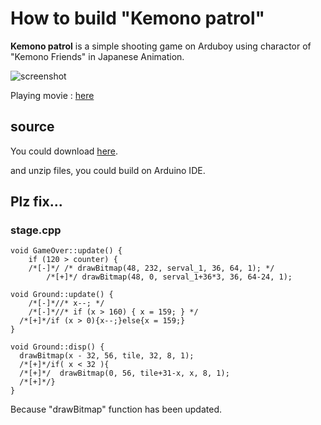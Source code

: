 # How to build "Kemono patrol"

**Kemono patrol** is a simple shooting game on Arduboy using charactor of "Kemono Friends" in Japanese Animation.

![screenshot](https://github.com/phillowcompiler/ArduboyOnM5StackFACES/blob/master/examples/kemonopatrol/screenshot.jpg)

Playing movie : [here](https://youtu.be/zvykGUueuCU)

## source
You could download [here](https://twitter.com/metalidol/status/843874920052346881).

and unzip files, you could build on Arduino IDE.

## Plz fix...
### stage.cpp
```
void GameOver::update() {
	if (120 > counter) {
    /*[-]*/ /* drawBitmap(48, 232, serval_1, 36, 64, 1); */
		/*[+]*/ drawBitmap(48, 0, serval_1+36*3, 36, 64-24, 1);
```

```
void Ground::update() {
	/*[-]*//* x--; */
	/*[-]*//* if (x > 160) { x = 159; } */
  /*[+]*/if (x > 0){x--;}else{x = 159;}
}

void Ground::disp() {
  drawBitmap(x - 32, 56, tile, 32, 8, 1);
  /*[+]*/if( x < 32 ){
  /*[+]*/  drawBitmap(0, 56, tile+31-x, x, 8, 1);  
  /*[+]*/}
}
```

Because "drawBitmap" function has been updated.

